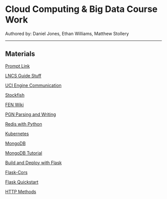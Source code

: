 # Cloud Computing & Big Data Course Work
Authored by: Daniel Jones, Ethan Williams, Matthew Stollery

---
## Materials

[Prompt Link](https://learn-eu-central-1-prod-fleet01-xythos.content.blackboardcdn.com/60e83182c0bd4/11118919?X-Blackboard-Expiration=1637604000000&X-Blackboard-Signature=RyyfxJSbwdja688whG%2FpK3O0%2BpGYjM6%2FR6u79VZnPMk%3D&X-Blackboard-Client-Id=113292&response-cache-control=private%2C%20max-age%3D21600&response-content-disposition=inline%3B%20filename%2A%3DUTF-8%27%27COMSM0072%2520-%25202021%2520-%2520Coursework%25201.1%25281%2529.pdf&response-content-type=application%2Fpdf&X-Amz-Security-Token=IQoJb3JpZ2luX2VjEGQaDGV1LWNlbnRyYWwtMSJIMEYCIQCDc9o1Ucr7wqmFPTcm%2B2OpFeGoc%2BmNnr%2BW5IX5JSX0DQIhAPuTpooAMqUfQnRwnKlHeeMW5FYC3lHKcr7cp0qWfEmiKoAECC0QAhoMNjM1NTY3OTI0MTgzIgxB4TbLn962qlyUtqIq3QPy6F%2Ffefk1xeGOYW5PW7PQV53D7Qx5XZndu5YuAUKW4iYYX%2Bje9h9iltNjM0aBHh7dTmXKNF5GWrbFIc02pCFBpIpOZIlh8Z8L4EZKrPuL6ehvp7nUvCVy9BczvvKLvI4Wn97uL%2FiDvWO02O7usYbALfRXFP6E9xOorpSi74re8b%2BhO4VrJMtiqZLRSDmViAgbTMTlK9eM9Onm15ovFJdSpJ%2FRRjrd9kUy0dU6d1Q%2FNxSbln20YeFRiPJrX2C9poGLEMmoMiAZoyt59QG87LKZEwaXIzOAAJepFsmvrG6PPv6Bv0PmxgoWtiMV%2BU5SPVOIgHUlM8gujXq%2B0CL0UDJFWsjUexz16%2FrvKDY%2Bh9e1%2BxONpJBAdM6zTidkVpL1r1%2BuZnnY%2Fonl%2Fl26lm71wYy18AbPJ6oiGS52H51L%2B1ffBru5hu8MFaiWKjmcufl80%2B8XF1wvPnDVRnqgYSuKWkTEo6d642hz6hflt7CUqZUVfsoIjuM%2FM0E6b1BLTmpivQozbqKGelfmFn4Ai1ckCdexBXLPM1bRXRFwO9mfQljs8B3QCaKKI%2FmLT%2Fj%2B4KROzrUTWsLWLdZwBA%2Bg8bWKhMTz8R31k21EJel%2F3dKrR8kIXA42AqaqiaqmCX0%2FypIw6Y3ujAY6pAGAZW6%2FGZG%2BrWR0OkJlR2FNcpuoTFYVDOCLdCht9N5pgqX%2BPNXJe0K885HFbqClfPEV%2F6mBTnaks5s8wql8YIATzr0skYBQSOMwLLJTNip6y4baahb4Z27rTJunDpSQk59lKFCPjKuSgjzcZbUgzsvuqA7usUKsEbrcjBN%2F7tDKYdxMwCMvaHdcjwlfbF2RCVe4zYXGqRbykoCNHxviCFjG2AKG7A%3D%3D&X-Amz-Algorithm=AWS4-HMAC-SHA256&X-Amz-Date=20211122T120000Z&X-Amz-SignedHeaders=host&X-Amz-Expires=21600&X-Amz-Credential=ASIAZH6WM4PL3GCTV5XD%2F20211122%2Feu-central-1%2Fs3%2Faws4_request&X-Amz-Signature=09ee08e4395c9df4dd48cb7dcc2329b12f4cbf6e7cdedc5d5b9b8f490d510ab7)

[LNCS Guide Stuff](https://www.springer.com/gp/computer-science/lncs/conference-proceedings-guidelines)

[UCI Engine Communication](https://python-chess.readthedocs.io/en/v0.14.0/uci.html)

[Stockfish](https://stockfishchess.org/)

[FEN Wiki](https://en.wikipedia.org/wiki/Forsyth%E2%80%93Edwards_Notation)

[PGN Parsing and Writing](https://python-chess.readthedocs.io/en/latest/pgn.html)

[Redis with Python](https://docs.redis.com/latest/rs/references/client_references/client_python/)

[Kubernetes](https://kubernetes.io/docs/concepts/workloads/controllers/deployment/)

[MongoDB](https://www.w3schools.com/python/python_mongodb_getstarted.asp)

[MongoDB Tutorial](https://pymongo.readthedocs.io/en/stable/tutorial.html)

[Build and Deploy with Flask](https://cloud.google.com/run/docs/quickstarts/build-and-deploy/python)

[Flask-Cors](https://pypi.org/project/Flask-Cors/)

[Flask Quickstart](https://flask.palletsprojects.com/en/2.0.x/quickstart/)

[HTTP Methods](https://www.w3schools.com/tags/ref_httpmethods.asp)
